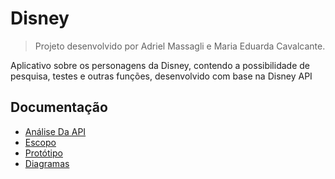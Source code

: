 # Disney

> Projeto desenvolvido por Adriel Massagli e Maria Eduarda Cavalcante.

Aplicativo sobre os personagens da Disney, contendo a possibilidade de pesquisa, testes e outras funções, desenvolvido com base na Disney API

## Documentação
* [Análise Da API](https://github.com/MariaEduCavalcante/AppDisney/wiki/An%C3%A1lise-da-API-do-projeto)
* [Escopo](https://github.com/MariaEduCavalcante/AppDisney/wiki/Escopo)
* [Protótipo](https://github.com/MariaEduCavalcante/AppDisney/wiki/Prot%C3%B3tipo)
* [Diagramas](https://github.com/MariaEduCavalcante/AppDisney/wiki/Diagramas)

